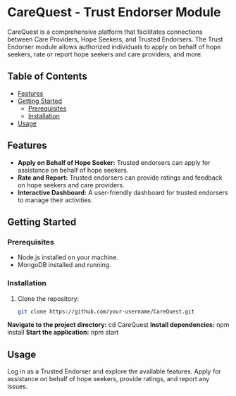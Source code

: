 # CareQuest - Trust Endorser Module


CareQuest is a comprehensive platform that facilitates connections between Care Providers, Hope Seekers, and Trusted Endorsers. The Trust Endorser module allows authorized individuals to apply on behalf of hope seekers, rate or report hope seekers and care providers, and more.

## Table of Contents
- [Features](#features)
- [Getting Started](#getting-started)
  - [Prerequisites](#prerequisites)
  - [Installation](#installation)
- [Usage](#usage)

## Features
- **Apply on Behalf of Hope Seeker:** Trusted endorsers can apply for assistance on behalf of hope seekers.
- **Rate and Report:** Trusted endorsers can provide ratings and feedback on hope seekers and care providers.
- **Interactive Dashboard:** A user-friendly dashboard for trusted endorsers to manage their activities.

## Getting Started

### Prerequisites

- Node.js installed on your machine.
- MongoDB installed and running.

### Installation

1. Clone the repository:

   ```bash
   git clone https://github.com/your-username/CareQuest.git
**Navigate to the project directory:**
cd CareQuest
**Install dependencies:**
npm install
**Start the application:**
npm start

## Usage
Log in as a Trusted Endorser and explore the available features.
Apply for assistance on behalf of hope seekers, provide ratings, and report any issues.

